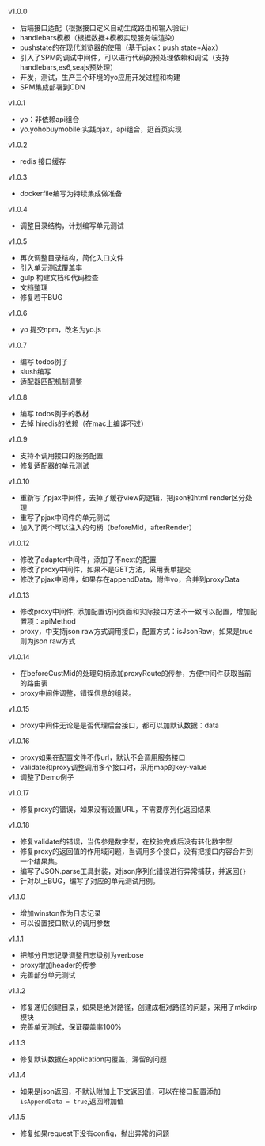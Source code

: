 v1.0.0

* 后端接口适配（根据接口定义自动生成路由和输入验证）
* handlebars模板（根据数据+模板实现服务端渲染）
* pushstate的在现代浏览器的使用（基于pjax：push state+Ajax）
* 引入了SPM的调试中间件，可以进行代码的预处理依赖和调试（支持handlebars,es6,seajs预处理）
* 开发，测试，生产三个环境的yo应用开发过程和构建
* SPM集成部署到CDN

v1.0.1

* yo：非依赖api组合
* yo.yohobuymobile:实践pjax，api组合，逛首页实现

v1.0.2

* redis 接口缓存

v1.0.3

* dockerfile编写为持续集成做准备

v1.0.4

* 调整目录结构，计划编写单元测试

v1.0.5

* 再次调整目录结构，简化入口文件
* 引入单元测试覆盖率
* gulp 构建文档和代码检查
* 文档整理
* 修复若干BUG

v1.0.6

* yo 提交npm，改名为yo.js

v1.0.7

* 编写 todos例子
* slush编写
* 适配器匹配机制调整

v1.0.8
* 编写 todos例子的教材
* 去掉 hiredis的依赖（在mac上编译不过）

v1.0.9

* 支持不调用接口的服务配置
* 修复适配器的单元测试

v1.0.10

* 重新写了pjax中间件，去掉了缓存view的逻辑，把json和html render区分处理
* 重写了pjax中间件的单元测试
* 加入了两个可以注入的句柄（beforeMid，afterRender）

v1.0.12

* 修改了adapter中间件，添加了不next的配置
* 修改了proxy中间件，如果不是GET方法，采用表单提交
* 修改了pjax中间件，如果存在appendData，附件vo，合并到proxyData

v1.0.13

* 修改proxy中间件, 添加配置访问页面和实际接口方法不一致可以配置，增加配置项：apiMethod
* proxy，中支持json raw方式调用接口，配置方式：isJsonRaw，如果是true则为json raw方式

v1.0.14

* 在beforeCustMid的处理句柄添加proxyRoute的传参，方便中间件获取当前的路由表
* proxy中间件调整，错误信息的组装。

v1.0.15

* proxy中间件无论是是否代理后台接口，都可以加默认数据：data

v1.0.16

* proxy如果在配置文件不传url，默认不会调用服务接口
* validate和proxy调整调用多个接口时，采用map的key-value
* 调整了Demo例子

v1.0.17
* 修复proxy的错误，如果没有设置URL，不需要序列化返回结果

v1.0.18
* 修复validate的错误，当传参是数字型，在校验完成后没有转化数字型
* 修复proxy的返回值的作用域问题，当调用多个接口，没有把接口内容合并到一个结果集。
* 编写了JSON.parse工具封装，对json序列化错误进行异常捕获，并返回`{}`
* 针对以上BUG，编写了对应的单元测试用例。

v1.1.0
* 增加winston作为日志记录
* 可以设置接口默认的调用参数

v1.1.1
* 把部分日志记录调整日志级别为verbose
* proxy增加header的传参
* 完善部分单元测试

v1.1.2
* 修复递归创建目录，如果是绝对路径，创建成相对路径的问题，采用了mkdirp模块
* 完善单元测试，保证覆盖率100%

v1.1.3
* 修复默认数据在application内覆盖，滞留的问题

v1.1.4
* 如果是json返回，不默认附加上下文返回值，可以在接口配置添加`isAppendData = true`,返回附加值

v1.1.5
* 修复如果request下没有config，抛出异常的问题
